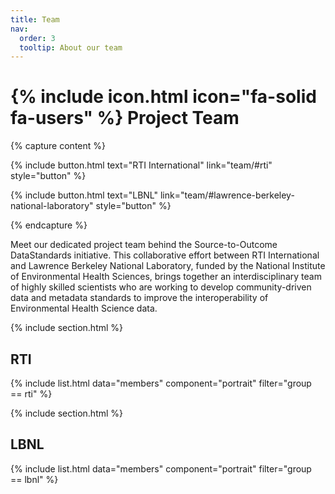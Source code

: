 ```yaml
---
title: Team
nav:
  order: 3
  tooltip: About our team
---
```


# {% include icon.html icon="fa-solid fa-users" %} Project Team

{% capture content %}

{% 
include button.html 
text="RTI International" 
link="team/#rti" 
style="button" 
%}

{% 
include button.html 
text="LBNL" 
link="team/#lawrence-berkeley-national-laboratory" 
style="button" 
%}

{% endcapture %}

Meet our dedicated project team behind the Source-to-Outcome DataStandards initiative. This collaborative effort between RTI International and Lawrence Berkeley National Laboratory, funded by the National Institute of Environmental Health Sciences, brings together an interdisciplinary team of highly skilled scientists who are working to develop community-driven data and metadata standards to improve the interoperability of Environmental Health Science data.


{% include section.html %}

## RTI

{% include list.html data="members" component="portrait" filter="group == rti" %}

{% include section.html %}

## LBNL 

{% include list.html data="members" component="portrait" filter="group == lbnl" %}

